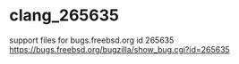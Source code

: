 # clang_265635
support files for bugs.freebsd.org id 265635
https://bugs.freebsd.org/bugzilla/show_bug.cgi?id=265635
